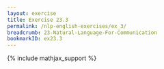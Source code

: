 ```yaml
---
layout: exercise
title: Exercise 23.3
permalink: /nlp-english-exercises/ex_3/
breadcrumb: 23-Natural-Language-For-Communication
bookmarkID: ex23.3
---
```


{% include mathjax_support %}
